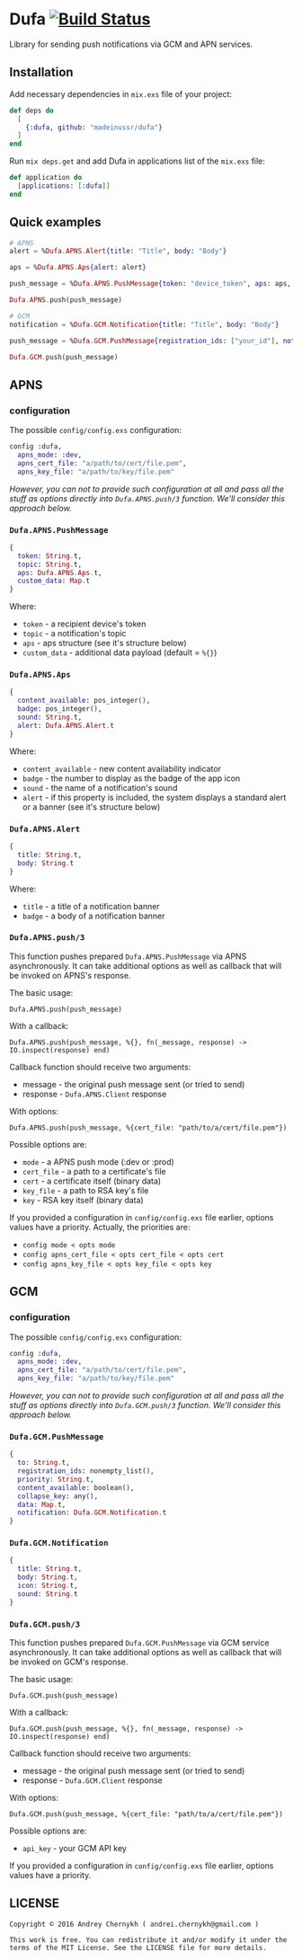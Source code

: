 # Dufa [![Build Status](https://img.shields.io/travis/madeinussr/dufa.svg?style=flat)](https://travis-ci.org/madeinussr/dufa)

Library for sending push notifications via GCM and APN services.

## Installation

Add necessary dependencies in `mix.exs` file of your project:

```elixir
def deps do
  [
    {:dufa, github: "madeinussr/dufa"}
  ]
end
```

Run `mix deps.get` and add Dufa in applications list of the `mix.exs` file:

```elixir
def application do
  [applications: [:dufa]]
end
```

## Quick examples

```elixir
# APNS
alert = %Dufa.APNS.Alert{title: "Title", body: "Body"}

aps = %Dufa.APNS.Aps{alert: alert}

push_message = %Dufa.APNS.PushMessage{token: "device_token", aps: aps, custom_data: %{key: "value"}}

Dufa.APNS.push(push_message)

# GCM
notification = %Dufa.GCM.Notification{title: "Title", body: "Body"}

push_message = %Dufa.GCM.PushMessage{registration_ids: ["your_id"], notification: notification, data: %{key: "value"}}

Dufa.GCM.push(push_message)
```

## APNS

### configuration

The possible `config/config.exs` configuration:

```elixir
config :dufa,
  apns_mode: :dev,
  apns_cert_file: "a/path/to/cert/file.pem",
  apns_key_file: "a/path/to/key/file.pem"
```

_However, you can not to provide such configuration at all and pass all the stuff as options directly into `Dufa.APNS.push/3` function._
_We'll consider this approach below._

### `Dufa.APNS.PushMessage`

```elixir
{
  token: String.t,
  topic: String.t,
  aps: Dufa.APNS.Aps.t,
  custom_data: Map.t
}
```

Where:

* `token` - a recipient device's token
* `topic` - a notification's topic
* `aps` - aps structure (see it's structure below)
* `custom_data` - additional data payload (default = `%{}`)

### `Dufa.APNS.Aps`

```elixir
{
  content_available: pos_integer(),
  badge: pos_integer(),
  sound: String.t,
  alert: Dufa.APNS.Alert.t
}
```

Where:

* `content_available` - new content availability indicator
* `badge` - the number to display as the badge of the app icon
* `sound` - the name of a notification's sound
* `alert` - if this property is included, the system displays a standard alert or a banner (see it's structure below)

### `Dufa.APNS.Alert`

```elixir
{
  title: String.t,
  body: String.t
}
```

Where:

* `title` - a title of a notification banner
* `badge` - a body of a notification banner

### `Dufa.APNS.push/3`

This function pushes prepared `Dufa.APNS.PushMessage` via APNS asynchronously.
It can take additional options as well as callback that will be invoked on APNS's response.

The basic usage:

`Dufa.APNS.push(push_message)`

With a callback:

`Dufa.APNS.push(push_message, %{}, fn(_message, response) -> IO.inspect(response) end)`

Callback function should receive two arguments:

* message - the original push message sent (or tried to send)
* response - `Dufa.APNS.Client` response

With options:

`Dufa.APNS.push(push_message, %{cert_file: "path/to/a/cert/file.pem"})`

Possible options are:

* `mode` - a APNS push mode (:dev or :prod)
* `cert_file` - a path to a certificate's file
* `cert` - a certificate itself (binary data)
* `key_file` - a path to RSA key's file
* `key` - RSA key itself (binary data)

If you provided a configuration in `config/config.exs` file earlier, options values have a priority.
Actually, the priorities are:

* `config mode < opts mode`
* `config apns_cert_file < opts cert_file < opts cert`
* `config apns_key_file < opts key_file < opts key`

## GCM

### configuration

The possible `config/config.exs` configuration:

```elixir
config :dufa,
  apns_mode: :dev,
  apns_cert_file: "a/path/to/cert/file.pem",
  apns_key_file: "a/path/to/key/file.pem"
```

_However, you can not to provide such configuration at all and pass all the stuff as options directly into `Dufa.GCM.push/3` function._
_We'll consider this approach below._

### `Dufa.GCM.PushMessage`

```elixir
{
  to: String.t,
  registration_ids: nonempty_list(),
  priority: String.t,
  content_available: boolean(),
  collapse_key: any(),
  data: Map.t,
  notification: Dufa.GCM.Notification.t
}
```

### `Dufa.GCM.Notification`

```elixir
{
  title: String.t,
  body: String.t,
  icon: String.t,
  sound: String.t
}
```

### `Dufa.GCM.push/3`

This function pushes prepared `Dufa.GCM.PushMessage` via GCM service asynchronously.
It can take additional options as well as callback that will be invoked on GCM's response.

The basic usage:

`Dufa.GCM.push(push_message)`

With a callback:

`Dufa.GCM.push(push_message, %{}, fn(_message, response) -> IO.inspect(response) end)`

Callback function should receive two arguments:

* message - the original push message sent (or tried to send)
* response - `Dufa.GCM.Client` response

With options:

`Dufa.GCM.push(push_message, %{cert_file: "path/to/a/cert/file.pem"})`

Possible options are:

* `api_key` - your GCM API key

If you provided a configuration in `config/config.exs` file earlier, options values have a priority.

## LICENSE

    Copyright © 2016 Andrey Chernykh ( andrei.chernykh@gmail.com )

    This work is free. You can redistribute it and/or modify it under the
    terms of the MIT License. See the LICENSE file for more details.

